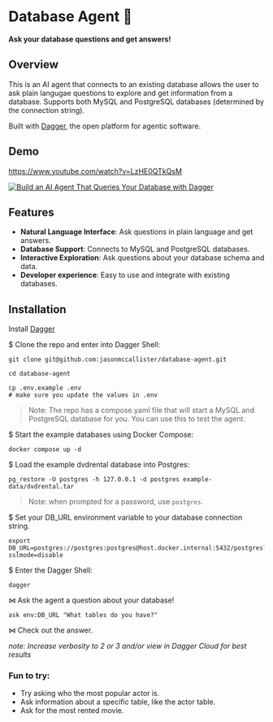 # Database Agent 🤖

**Ask your database questions and get answers!**

## Overview

This is an AI agent that connects to an existing database allows the user to ask plain langugae questions to explore and get information from a database. Supports both MySQL and PostgreSQL databases (determined by the connection string).

Built with [Dagger](https://dagger.io), the open platform for agentic software.

## Demo

https://www.youtube.com/watch?v=LzHE0QTkQsM

[![Build an AI Agent That Queries Your Database with Dagger](https://img.youtube.com/vi/LzHE0QTkQsM/0.jpg)](https://www.youtube.com/watch?v=LzHE0QTkQsM)

## Features

- **Natural Language Interface**: Ask questions in plain language and get answers.
- **Database Support**: Connects to MySQL and PostgreSQL databases.
- **Interactive Exploration**: Ask questions about your database schema and data.
- **Developer experience**: Easy to use and integrate with existing databases.

## Installation

Install [Dagger](https://docs.dagger.io/install)

$ Clone the repo and enter into Dagger Shell:
```shell
git clone git@github.com:jasonmccallister/database-agent.git
```
```shell
cd database-agent
```
```shell
cp .env.example .env
# make sure you update the values in .env
```

> Note: The repo has a compose.yaml file that will start a MySQL and PostgreSQL database for you. You can use this to test the agent.

$ Start the example databases using Docker Compose:
```shell
docker compose up -d
```

$ Load the example dvdrental database into Postgres:
```shell
pg_restore -U postgres -h 127.0.0.1 -d postgres example-data/dvdrental.tar
```

> Note: when prompted for a password, use `postgres`.

$ Set your DB_URL environment variable to your database connection string.

```shell
export DB_URL=postgres://postgres:postgres@host.docker.internal:5432/postgres?sslmode=disable
```

$ Enter the Dagger Shell:
```shell
dagger
```

⋈ Ask the agent a question about your database!
```shell
ask env:DB_URL "What tables do you have?"
```

⋈ Check out the answer.

*note: Increase verbosity to 2 or 3 and/or view in Dagger Cloud for best results*

### Fun to try:
- Try asking who the most popular actor is.
- Ask information about a specific table, like the actor table.
- Ask for the most rented movie.
